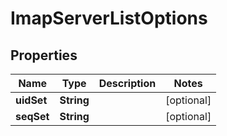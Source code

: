 

# ImapServerListOptions


## Properties

| Name | Type | Description | Notes |
|------------ | ------------- | ------------- | -------------|
|**uidSet** | **String** |  |  [optional] |
|**seqSet** | **String** |  |  [optional] |



